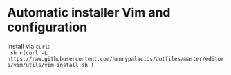 # Automatic installer Vim and configuration
Install via `curl`:  
`
sh <(curl -L https://raw.githubusercontent.com/henrypalacios/dotfiles/master/editors/vim/utils/vim-install.sh
    )`

